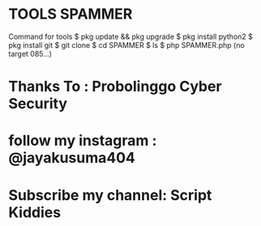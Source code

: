 # TOOLS SPAMMER
Command for tools
$ pkg update && pkg upgrade
$ pkg install python2
$ pkg install git
$ git clone
$ cd SPAMMER
$ ls
$ php SPAMMER.php (no target 085...)
# Thanks To : Probolinggo Cyber Security
# follow my instagram : @jayakusuma404
# Subscribe my channel: Script Kiddies
